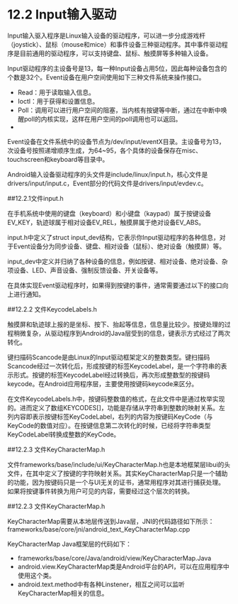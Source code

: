 # 12.2 Input输入驱动

Input输入驱入程序是Linux输入设备的驱动程序，可以进一步分成游戏杆（joystick）、鼠标（mouse和mice）和事件设备三种驱动程序。其中事件驱动程序是目前通用的驱动程序，可以支持键盘、鼠标、触摸屏等多种输入设备。

Input驱动程序的主设备号是13，每一种Input设备占用5位，因此每种设备包含的个数是32个。Event设备在用户空间使用如下三种文件系统来操作接口。
* Read：用于读取输入信息。
* Ioctl：用于获得和设置信息。
* Poll：调用可以进行用户空间的阻塞，当内核有按键等中断，通过在中断中唤醒poll的内核实现，这样在用户空间的poll调用也可以返回。
* 
Event设备在文件系统中的设备节点为/dev/input/eventX目录。主设备号为13，次设备号按照递增顺序生成，为64~95，各个具体的设备保存在misc、touchscreen和keyboard等目录中。

Android输入设备驱动程序的头文件是include/linux/input.h，核心文件是drivers/input/input.c，Event部分的代码文件是drivers/input/evdev.c。

##12.2.1文件input.h

在手机系统中使用的键盘（keyboard）和小键盘（kaypad）属于按键设备EV_KEY，轨迹球属于相对设备EV_REL，触摸屏属于绝对设备EV_ABS。

input.h中定义了struct input_dev结构，它表示你Input驱动程序的各种信息，对于Event设备分为同步设备、键盘、相对设备（鼠标）、绝对设备（触摸屏）等。

input_dev中定义并归纳了各种设备的信息，例如按键、相对设备、绝对设备、杂项设备、LED、声音设备、强制反馈设备、开关设备等。

在具体实现Event驱动程序时，如果得到按键的事件，通常需要通过以下的接口向上进行通知。

##12.2.2 文件KeycodeLabels.h


触摸屏和轨迹球上报的是坐标、按下、抬起等信息，信息量比较少。按键处理的过程稍微复杂，从驱动程序到Android的Java层受到的信息，键表示方式经过了两次转化。

键扫描码Scancode是由Linux的Input驱动框架定义的整数类型。键扫描码Scancode经过一次转化后，形成按键的标签KeycodeLabel，是一个字符串的表示形式。按键的标签KeycodeLabel经过转换后，再次形成整数型的按键码keycode。在Android应用程序层，主要使用按键码keycode来区分。

在文件KeycodeLabels.h中，按键码整数值的格式，在此文件中是通过枚举实现的。进而定义了数组KEYCODES[]，功能是存储从字符串到整数的映射关系。左列内容即表示按键标签KeyCodeLabel，右列的内容为按键码KeyCode（与KeyCode的数值对应）。在按键信息第二次转化的时候，已经将字符串类型KeyCodeLabel转换成整数的KeyCode。

##12.2.3 文件KeyCharacterMap.h


文件frameworks/base/include/ui/KeyCharacterMap.h也是本地框架层libui的头文件，在其中定义了按键的字符映射关系。其实KeyCharacterMap只是一个辅助的功能，因为按键码只是一个与UI无关的证书，通常用程序对其进行捕获处理。如果将按键事件转换为用户可见的内容，需要经过这个层次的转换。

##12.2.3 文件KeyCharacterMap.h


KeyCharacterMap需要从本地层传送到Java层，JNI的代码路径如下所示：
frameworks/base/core/jni/android_text_KeyCharacterMap.cpp

KeyCharacterMap Java框架层的代码如下：
* frameworks/base/core/Java/android/view/KeyCharacterMap.Java
* android.view.KeyCharacterMap类是Android平台的API，可以在应用程序中使用这个类。
* android.text.method中有各种Linstener，相互之间可以监听KeyCharacterMap相关的信息。